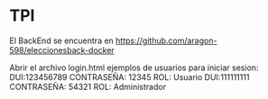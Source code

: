 # TPI
El BackEnd se encuentra en https://github.com/aragon-598/eleccionesback-docker

Abrir el archivo login.html
ejemplos de usuarios para iniciar sesion:
DUI:123456789 CONTRASEÑA: 12345 ROL: Usuario
DUI:111111111 CONTRASEÑA: 54321 ROL: Administrador
